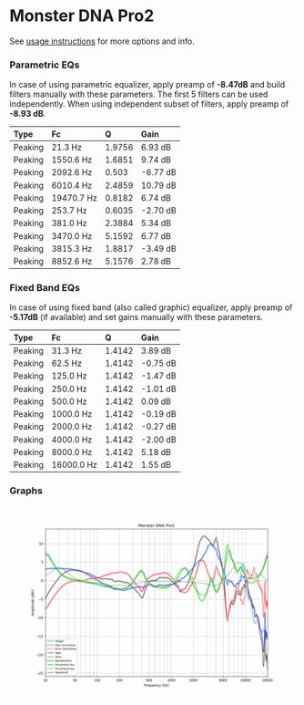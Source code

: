 # Monster DNA Pro2
See [usage instructions](https://github.com/jaakkopasanen/AutoEq#usage) for more options and info.

### Parametric EQs
In case of using parametric equalizer, apply preamp of **-8.47dB** and build filters manually
with these parameters. The first 5 filters can be used independently.
When using independent subset of filters, apply preamp of **-8.93 dB**.

| Type    | Fc         |      Q | Gain     |
|:--------|:-----------|:-------|:---------|
| Peaking | 21.3 Hz    | 1.9756 | 6.93 dB  |
| Peaking | 1550.6 Hz  | 1.6851 | 9.74 dB  |
| Peaking | 2092.6 Hz  | 0.503  | -6.77 dB |
| Peaking | 6010.4 Hz  | 2.4859 | 10.79 dB |
| Peaking | 19470.7 Hz | 0.8182 | 6.74 dB  |
| Peaking | 253.7 Hz   | 0.6035 | -2.70 dB |
| Peaking | 381.0 Hz   | 2.3884 | 5.34 dB  |
| Peaking | 3470.0 Hz  | 5.1592 | 6.77 dB  |
| Peaking | 3815.3 Hz  | 1.8817 | -3.49 dB |
| Peaking | 8852.6 Hz  | 5.1576 | 2.78 dB  |

### Fixed Band EQs
In case of using fixed band (also called graphic) equalizer, apply preamp of **-5.17dB**
(if available) and set gains manually with these parameters.

| Type    | Fc         |      Q | Gain     |
|:--------|:-----------|:-------|:---------|
| Peaking | 31.3 Hz    | 1.4142 | 3.89 dB  |
| Peaking | 62.5 Hz    | 1.4142 | -0.75 dB |
| Peaking | 125.0 Hz   | 1.4142 | -1.47 dB |
| Peaking | 250.0 Hz   | 1.4142 | -1.01 dB |
| Peaking | 500.0 Hz   | 1.4142 | 0.09 dB  |
| Peaking | 1000.0 Hz  | 1.4142 | -0.19 dB |
| Peaking | 2000.0 Hz  | 1.4142 | -0.27 dB |
| Peaking | 4000.0 Hz  | 1.4142 | -2.00 dB |
| Peaking | 8000.0 Hz  | 1.4142 | 5.18 dB  |
| Peaking | 16000.0 Hz | 1.4142 | 1.55 dB  |

### Graphs
![](./Monster%20DNA%20Pro2.png)